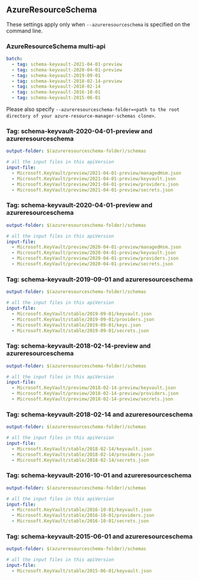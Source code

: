 ## AzureResourceSchema

These settings apply only when `--azureresourceschema` is specified on the command line.

### AzureResourceSchema multi-api

``` yaml $(azureresourceschema) && $(multiapi)
batch:
  - tag: schema-keyvault-2021-04-01-preview
  - tag: schema-keyvault-2020-04-01-preview
  - tag: schema-keyvault-2019-09-01
  - tag: schema-keyvault-2018-02-14-preview
  - tag: schema-keyvault-2018-02-14
  - tag: schema-keyvault-2016-10-01
  - tag: schema-keyvault-2015-06-01

```

Please also specify `--azureresourceschema-folder=<path to the root directory of your azure-resource-manager-schemas clone>`.

### Tag: schema-keyvault-2020-04-01-preview and azureresourceschema

``` yaml $(tag) == 'schema-keyvault-2020-04-01-preview' && $(azureresourceschema)
output-folder: $(azureresourceschema-folder)/schemas

# all the input files in this apiVersion
input-file:
  - Microsoft.KeyVault/preview/2021-04-01-preview/managedHsm.json
  - Microsoft.KeyVault/preview/2021-04-01-preview/keyvault.json
  - Microsoft.KeyVault/preview/2021-04-01-preview/providers.json
  - Microsoft.KeyVault/preview/2021-04-01-preview/secrets.json

```

### Tag: schema-keyvault-2020-04-01-preview and azureresourceschema

``` yaml $(tag) == 'schema-keyvault-2020-04-01-preview' && $(azureresourceschema)
output-folder: $(azureresourceschema-folder)/schemas

# all the input files in this apiVersion
input-file:
  - Microsoft.KeyVault/preview/2020-04-01-preview/managedHsm.json
  - Microsoft.KeyVault/preview/2020-04-01-preview/keyvault.json
  - Microsoft.KeyVault/preview/2020-04-01-preview/providers.json
  - Microsoft.KeyVault/preview/2020-04-01-preview/secrets.json

```

### Tag: schema-keyvault-2019-09-01 and azureresourceschema

``` yaml $(tag) == 'schema-keyvault-2019-09-01' && $(azureresourceschema)
output-folder: $(azureresourceschema-folder)/schemas

# all the input files in this apiVersion
input-file:
  - Microsoft.KeyVault/stable/2019-09-01/keyvault.json
  - Microsoft.KeyVault/stable/2019-09-01/providers.json
  - Microsoft.KeyVault/stable/2019-09-01/keys.json
  - Microsoft.KeyVault/stable/2019-09-01/secrets.json

```

### Tag: schema-keyvault-2018-02-14-preview and azureresourceschema

``` yaml $(tag) == 'schema-keyvault-2018-02-14-preview' && $(azureresourceschema)
output-folder: $(azureresourceschema-folder)/schemas

# all the input files in this apiVersion
input-file:
  - Microsoft.KeyVault/preview/2018-02-14-preview/keyvault.json
  - Microsoft.KeyVault/preview/2018-02-14-preview/providers.json
  - Microsoft.KeyVault/preview/2018-02-14-preview/secrets.json

```

### Tag: schema-keyvault-2018-02-14 and azureresourceschema

``` yaml $(tag) == 'schema-keyvault-2018-02-14' && $(azureresourceschema)
output-folder: $(azureresourceschema-folder)/schemas

# all the input files in this apiVersion
input-file:
  - Microsoft.KeyVault/stable/2018-02-14/keyvault.json
  - Microsoft.KeyVault/stable/2018-02-14/providers.json
  - Microsoft.KeyVault/stable/2018-02-14/secrets.json

```

### Tag: schema-keyvault-2016-10-01 and azureresourceschema

``` yaml $(tag) == 'schema-keyvault-2016-10-01' && $(azureresourceschema)
output-folder: $(azureresourceschema-folder)/schemas

# all the input files in this apiVersion
input-file:
  - Microsoft.KeyVault/stable/2016-10-01/keyvault.json
  - Microsoft.KeyVault/stable/2016-10-01/providers.json
  - Microsoft.KeyVault/stable/2016-10-01/secrets.json

```

### Tag: schema-keyvault-2015-06-01 and azureresourceschema

``` yaml $(tag) == 'schema-keyvault-2015-06-01' && $(azureresourceschema)
output-folder: $(azureresourceschema-folder)/schemas

# all the input files in this apiVersion
input-file:
  - Microsoft.KeyVault/stable/2015-06-01/keyvault.json

```
